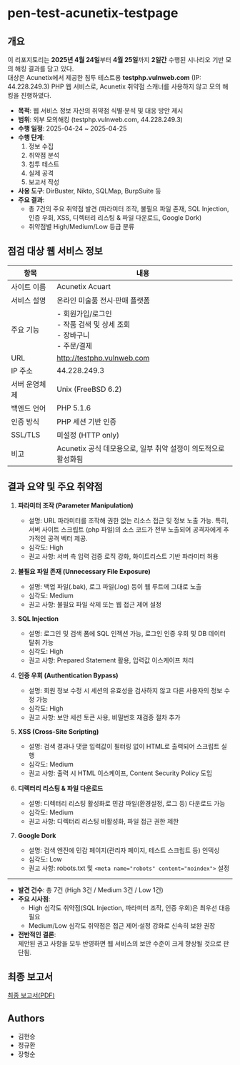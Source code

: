 # pen-test-acunetix-testpage

## 개요

이 리포지토리는 **2025년 4월 24일**부터 **4월 25일**까지 **2일간** 수행된 시나리오 기반 모의 해킹 결과를 담고 있다.</br>
대상은 Acunetix에서 제공한 침투 테스트용 **testphp.vulnweb.com** (IP: 44.228.249.3) PHP 웹 서비스로, Acunetix 취약점 스캐너를 사용하지 않고 모의 해킹을 진행하였다.

- **목적**: 웹 서비스 정보 자산의 취약점 식별·분석 및 대응 방안 제시
- **범위**: 외부 모의해킹 (testphp.vulnweb.com, 44.228.249.3)
- **수행 일정**: 2025-04-24 ~ 2025-04-25 
- **수행 단계**:  
  1. 정보 수집  
  2. 취약점 분석  
  3. 침투 테스트  
  4. 실제 공격  
  5. 보고서 작성 
- **사용 도구**: DirBuster, Nikto, SQLMap, BurpSuite 등
- **주요 결과**:  
  - 총 7건의 주요 취약점 발견 (파라미터 조작, 불필요 파일 존재, SQL Injection, 인증 우회, XSS, 디렉터리 리스팅 & 파일 다운로드, Google Dork)  
  - 취약점별 High/Medium/Low 등급 분류

## 점검 대상 웹 서비스 정보

| 항목             | 내용                                                         |
|------------------|--------------------------------------------------------------|
| 사이트 이름      | Acunetix  Acuart                                        |
| 서비스 설명      | 온라인 미술품 전시·판매 플랫폼                                |
| 주요 기능        | - 회원가입/로그인<br/>- 작품 검색 및 상세 조회<br/>- 장바구니<br/>- 주문/결제 |
| URL              | http://testphp.vulnweb.com                                    |
| IP 주소          | 44.228.249.3                                                 |
| 서버 운영체제    | Unix (FreeBSD 6.2)                                         |
| 백엔드 언어      | PHP 5.1.6                                           
| 인증 방식        | PHP 세션 기반 인증                                           
| SSL/TLS          | 미설정 (HTTP only)                                           |
| 비고             | Acunetix 공식 데모용으로, 일부 취약 설정이 의도적으로 활성화됨 |

## 결과 요약 및 주요 취약점

1. **파라미터 조작 (Parameter Manipulation)**  
   - 설명: URL 파라미터를 조작해 권한 없는 리소스 접근 및 정보 노출 가능. 특히, 서버 사이트 스크립트 (php 파일)의 소스 코드가 전부 노출되어 공격자에게 추가적인 공격 벡터 제공.
   - 심각도: High  
   - 권고 사항: 서버 측 입력 검증 로직 강화, 화이트리스트 기반 파라미터 허용

2. **불필요 파일 존재 (Unnecessary File Exposure)**  
   - 설명: 백업 파일(.bak), 로그 파일(.log) 등이 웹 루트에 그대로 노출  
   - 심각도: Medium  
   - 권고 사항: 불필요 파일 삭제 또는 웹 접근 제어 설정

3. **SQL Injection**  
   - 설명: 로그인 및 검색 폼에 SQL 인젝션 가능, 로그인 인증 우회 및 DB 데이터 탈취 가능
   - 심각도: High  
   - 권고 사항: Prepared Statement 활용, 입력값 이스케이프 처리

4. **인증 우회 (Authentication Bypass)**  
   - 설명: 회원 정보 수정 시 세션의 유효성을 검사하지 않고 다른 사용자의 정보 수정 가능
   - 심각도: High  
   - 권고 사항: 보안 세션 토큰 사용, 비밀번호 재검증 절차 추가

5. **XSS (Cross-Site Scripting)**  
   - 설명: 검색 결과나 댓글 입력값이 필터링 없이 HTML로 출력되어 스크립트 실행  
   - 심각도: Medium  
   - 권고 사항: 출력 시 HTML 이스케이프, Content Security Policy 도입

6. **디렉터리 리스팅 & 파일 다운로드**  
   - 설명: 디렉터리 리스팅 활성화로 민감 파일(환경설정, 로그 등) 다운로드 가능  
   - 심각도: Medium  
   - 권고 사항: 디렉터리 리스팅 비활성화, 파일 접근 권한 제한

7. **Google Dork**  
   - 설명: 검색 엔진에 민감 페이지(관리자 페이지, 테스트 스크립트 등) 인덱싱  
   - 심각도: Low  
   - 권고 사항: robots.txt 및 `<meta name="robots" content="noindex">` 설정

--------

- **발견 건수**: 총 7건 (High 3건 / Medium 3건 / Low 1건)  
- **주요 시사점**:  
  - High 심각도 취약점(SQL Injection, 파라미터 조작, 인증 우회)은 최우선 대응 필요  
  - Medium/Low 심각도 취약점은 접근 제어·설정 강화로 신속히 보완 권장  
- **전반적인 결론**:  
  제안된 권고 사항을 모두 반영하면 웹 서비스의 보안 수준이 크게 향상될 것으로 판단됨.

## 최종 보고서

[최종 보고서(PDF)](./report/final_report.pdf)

## Authors

- 김현승
- 정규환
- 장형순